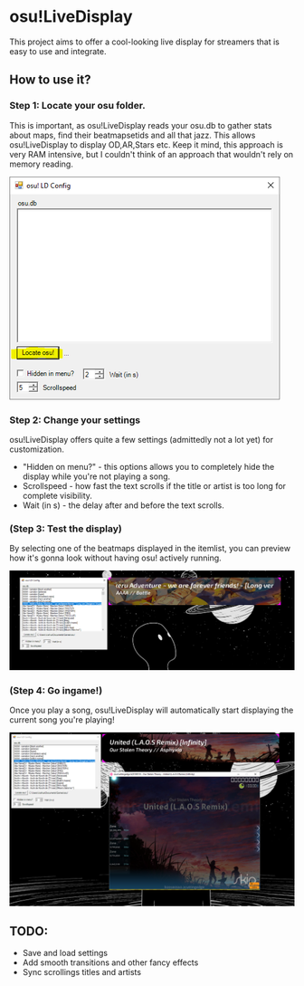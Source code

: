 # osu!LiveDisplay

This project aims to offer a cool-looking live display for streamers that is easy to use and integrate.

## How to use it?
### Step 1: Locate your osu folder.
This is important, as osu!LiveDisplay reads your osu.db to gather stats about maps, find their beatmapsetids and all that jazz.
This allows osu!LiveDisplay to display OD,AR,Stars etc. Keep it mind, this approach is very RAM intensive, but I couldn't think of an approach that wouldn't rely on memory reading.

![Screenshot of the settings GUI](https://raw.githubusercontent.com/JSichtig/osu-LiveDisplay/master/README/screenshot.PNG)

### Step 2: Change your settings
osu!LiveDisplay offers quite a few settings (admittedly not a lot yet) for customization.
* "Hidden on menu?" - this options allows you to completely hide the display while you're not playing a song.
* Scrollspeed - how fast the text scrolls if the title or artist is too long for complete visibility.
* Wait (in s) - the delay after and before the text scrolls.

### (Step 3: Test the display)
By selecting one of the beatmaps displayed in the itemlist, you can preview how it's gonna look without having osu! actively running.

![Screenshot of osu!LiveDisplay](https://raw.githubusercontent.com/JSichtig/osu-LiveDisplay/master/README/ScreenshotTest.PNG)

### (Step 4: Go ingame!)
Once you play a song, osu!LiveDisplay will automatically start displaying the current song you're playing!


![Screenshot of osu!LiveDisplay while ingame](https://raw.githubusercontent.com/JSichtig/osu-LiveDisplay/master/README/ScreenShotIngame.PNG)

## TODO:
* Save and load settings
* Add smooth transitions and other fancy effects
* Sync scrollings titles and artists
